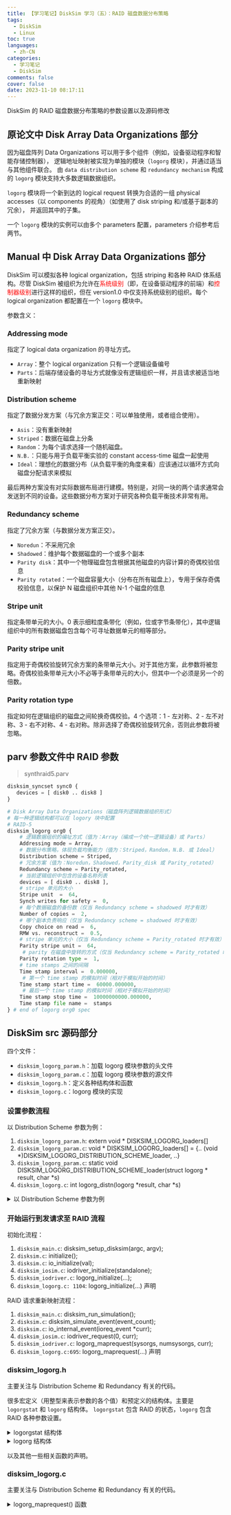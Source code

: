 ```yaml
---
title: 【学习笔记】DiskSim 学习（五）：RAID 磁盘数据分布策略
tags:
  - DiskSim
  - Linux
toc: true
languages:
  - zh-CN
categories:
  - 学习笔记
  - DiskSim
comments: false
cover: false
date: 2023-11-10 08:17:11
---
```


DiskSim 的 RAID 磁盘数据分布策略的参数设置以及源码修改

<!-- more -->

## 原论文中 Disk Array Data Organizations 部分

因为磁盘阵列 Data Organizations 可以用于多个组件（例如，设备驱动程序和智能存储控制器），
逻辑地址映射被实现为单独的模块（`logorg` 模块），并通过适当与其他组件联合。
由 `data distribution scheme` 和 `redundancy mechanism` 构成的 `logorg` 模块支持大多数逻辑数据组织。

`logorg` 模块将一个新到达的 logical request 转换为合适的一组 physical accesses（以 components 的视角）（如使用了 disk striping 和/或基于副本的冗余），
并返回其中的子集。

一个 `logorg` 模块的实例可以由多个 parameters 配置，parameters 介绍参考后两节。


## Manual 中 Disk Array Data Organizations 部分

DiskSim 可以模拟各种 logical organization，包括 striping 和各种 RAID 体系结构。尽管 DiskSim 被组织为允许在<font color="red">系统级别</font>（即，在设备驱动程序的前端）和<font color="red">控制器级别</font>进行这样的组织，但在 version1.0 中仅支持系统级别的组织。每个 logical organization 都配置在一个 `logorg` 模块中。

参数含义：

### Addressing mode

指定了 logical data organization 的寻址方式。

* `Array`：整个 logical organization 只有一个逻辑设备编号
* `Parts`：后端存储设备的寻址方式就像没有逻辑组织一样，并且请求被适当地重新映射

### Distribution scheme

指定了数据分发方案（与冗余方案正交：可以单独使用，或者组合使用）。

* `Asis`：没有重新映射
* `Striped`：数据在磁盘上分条
* `Random`：为每个请求选择一个随机磁盘。
* `N.B.`：只能与用于负载平衡实验的 constant access-time 磁盘一起使用
* `Ideal`：理想化的数据分布（从负载平衡的角度来看）应该通过以循环方式向磁盘分配请求来模拟

最后两种方案没有对实际数据布局进行建模。特别是，对同一块的两个请求通常会发送到不同的设备。这些数据分布方案对于研究各种负载平衡技术非常有用。

### Redundancy scheme

指定了冗余方案（与数据分发方案正交）。

* `Noredun`：不采用冗余
* `Shadowed`：维护每个数据磁盘的一个或多个副本
* `Parity disk`：其中一个物理磁盘包含根据其他磁盘的内容计算的奇偶校验信息
* `Parity rotated`：一个磁盘容量大小（分布在所有磁盘上），专用于保存奇偶校验信息，以保护 N 磁盘组织中其他 N-1 个磁盘的信息

### Stripe unit

指定条带单元的大小。0 表示细粒度条带化（例如，位或字节条带化），其中逻辑组织中的所有数据磁盘包含每个可寻址数据单元的相等部分。

### Parity stripe unit

指定用于奇偶校验旋转冗余方案的条带单元大小。对于其他方案，此参数将被忽略。奇偶校验条带单元大小不必等于条带单元的大小，但其中一个必须是另一个的倍数。

### Parity rotation type

指定如何在逻辑组织的磁盘之间轮换奇偶校验。4 个选项：1 - 左对称、2 - 左不对称、3 - 右不对称、4 - 右对称。除非选择了奇偶校验旋转冗余，否则此参数将被忽略。

## parv 参数文件中 RAID 参数

> synthraid5.parv

```python
disksim_syncset sync0 { 
   devices = [ disk0 .. disk8 ] 
}

# Disk Array Data Organizations（磁盘阵列逻辑数据组织形式）
# 每一种逻辑结构都可以在 logory 块中配置
# RAID-5
disksim_logorg org0 {
    # 逻辑数据组织的编址方式（值为：Array（编成一个统一逻辑设备）或 Parts）
    Addressing mode = Array,
    # 数据分布策略，体现负载均衡能力（值为：Striped，Random，N.B. 或 Ideal）
    Distribution scheme = Striped,
    # 冗余方案（值为：Noredun，Shadowed，Parity_disk 或 Parity_rotated）
    Redundancy scheme = Parity_rotated,
    # 当前逻辑组织中包含的设备名称列表
    devices = [ disk0 .. disk8 ],
    # stripe 单元的大小
    Stripe unit  =  64,
    Synch writes for safety =  0,
    # 每个数据磁盘的备份数（仅当 Redundancy scheme = shadowed 时才有效）
    Number of copies =  2,
    # 哪个副本负责响应（仅当 Redundancy scheme = shadowed 时才有效）
    Copy choice on read =  6,
    RMW vs. reconstruct =  0.5,
    # stripe 单元的大小（仅当 Redundancy scheme = Parity_rotated 时才有效）
    Parity stripe unit =  64,
     # parity 在磁盘中旋转的方式（仅当 Redundancy scheme = Parity_rotated 时才有效）
    Parity rotation type =  1,
    # time stamps 之间的间隔
    Time stamp interval =  0.000000,
     # 第一个 time stamp 的模拟时间（相对于模拟开始的时间）
    Time stamp start time =  60000.000000,
     # 最后一个 time stamp 的模拟时间（相对于模拟开始的时间）
    Time stamp stop time =  10000000000.000000,
    Time stamp file name =  stamps
} # end of logorg org0 spec
```


## DiskSim src 源码部分

四个文件：

* `disksim_logorg_param.h`：加载 logorg 模块参数的头文件
* `disksim_logorg_param.c`：加载 logorg 模块参数的源文件
* `disksim_logorg.h`：定义各种结构体和函数
* `disksim_logorg.c`：logorg 模块的实现


### 设置参数流程

以 Distribution Scheme 参数为例：

1. `disksim_logorg_param.h`: extern void * DISKSIM_LOGORG_loaders[]
2. `disksim_logorg_param.c`: void * DISKSIM_LOGORG_loaders[] = {.. (void *)DISKSIM_LOGORG_DISTRIBUTION_SCHEME_loader, ..}
3. `disksim_logorg_param.c`: static void DISKSIM_LOGORG_DISTRIBUTION_SCHEME_loader(struct logorg * result, char *s)
4. `disksim_logorg.c`: int logorg_distn(logorg *result, char *s)

<details>
<summary>以 Distribution Scheme 参数为例</summary>

```c
// 1. disksim_logorg_param.h: 34
extern void * DISKSIM_LOGORG_loaders[];


// 2. disksim_logorg_param.c: 172
void * DISKSIM_LOGORG_loaders[] = {
...,
(void *)DISKSIM_LOGORG_DISTRIBUTION_SCHEME_loader,
...
}


// 3. disksim_logorg_param.c: 18
static void DISKSIM_LOGORG_DISTRIBUTION_SCHEME_loader(struct logorg * result, char *s) { 
if (! (!logorg_distn(result, s))) { // foo 
 } 

}


// 4. disksim_logorg.c: 1529
int logorg_distn(logorg *result, char *s) {
  if(!strcmp(s, "Asis")) { 
    result->maptype = ASIS;
  } 
  else if(!strcmp(s, "Striped")) { 
    result->maptype = STRIPED;
  } 
  else if(!strcmp(s, "Random")) { 
    fprintf(stderr, "*** warning: Random logorg distribution is only "
	    "to be used with constant access-time disks "
	    "for load-balancing experiments \n");

    result->maptype = RANDOM;
  } 
  else if(!strcmp(s, "Ideal")) { 
    result->maptype = IDEAL;
  } 
  else { 
    fprintf(stderr, "*** error: %s is not a valid argument for logorg addressing mode\n", s); 
    return -1; 
  }
  return 0;
}
```
</details>


### 开始运行到发请求至 RAID 流程

初始化流程：

1. `disksim_main.c`: disksim_setup_disksim(argc, argv);
2. `disksim.c`: initialize();
3. `disksim.c`: io_initialize(val);
4. `disksim_iosim.c`: iodriver_initialize(standalone);
5. `disksim_iodriver.c`: logorg_initialize(...);
6. `disksim_logorg.c: 1104`: logorg_initialize(...) 声明


RAID 请求重新映射流程：

1. `disksim_main.c`: disksim_run_simulation();
2. `disksim.c`: disksim_simulate_event(event_count);
3. `disksim.c`: io_internal_event(ioreq_event *curr);
4. `disksim_iosim.c`: iodriver_request(0, curr);
5. `disksim_iodriver.c`: logorg_maprequest(sysorgs, numsysorgs, curr);
6. `disksim_logorg.c:695`: logorg_maprequest(...) 声明


### disksim_logorg.h

主要关注与 Distribution Scheme 和 Redundancy 有关的代码。

很多宏定义（用整型来表示参数的各个值）和预定义的结构体。主要是 `logorgstat` 和 `logorg` 结构体。
`logorgstat` 包含 RAID 的状态，`logorg` 包含 RAID 各种参数设置。

<details>
<summary>logorgstat 结构体</summary>

```c
typedef struct {
   double	outtime;
   double	runouttime;
   int		outstanding;
   int		readoutstanding;
   int		maxoutstanding;
   double	nonzeroouttime;
   int		reads;
   int		gens[NUMGENS];
   int		seqdiskswitches;
   int		locdiskswitches;
   int		numlocal;
   int		critreads;
   int		critwrites;
   int		seqreads;
   int		seqwrites;
   int		distavgdiff[10];
   int		distmaxdiff[10];
   double       idlestart;
   double       lastarr;
   double       lastread;
   double       lastwrite;
   int          *blocked;
   int          *aligned;
   int		*lastreq;
   int		*intdist;
   statgen      resptimestats;
   statgen	idlestats;
   statgen      sizestats;
   statgen	readsizestats;
   statgen	writesizestats;
   statgen      intarrstats;
   statgen      readintarrstats;
   statgen      writeintarrstats;
} logorgstat;
```
</details>

<details>
<summary>logorg 结构体</summary>

```c
typedef struct logorg {
  char *name;
   outstand * hashoutstand[HASH_OUTSTAND];
   int    outstandqlen;
   int    opid;
   int    addrbyparts;
   // distribution scheme
   int    maptype;
   // redundancy
   int    reduntype;
   int    numdisks;
   int    actualnumdisks;
   int    arraydisk;
   int    writesync;
   int    copies;
   int    copychoice;
   double rmwpoint;
   int    parityunit;
   int    rottype;
   int    blksperpart;
   int    actualblksperpart;
   int    stripeunit;
   int    sectionunit;
   int    tablestripes;
   tableentry *table;
   int    tablesize;
   int    partsperstripe;
   int    idealno;
   int    reduntoggle;
   int    lastdiskaccessed;
   int    numfull;
   int   *sizes;
   int   *redunsizes;
   int    printlocalitystats;
   int    printblockingstats;
   int    printinterferestats;
   int    printidlestats;
   int    printintarrstats;
   int    printstreakstats;
   int    printstampstats;
   int    printsizestats;
   double stampinterval;
   double stampstart;
   double stampstop;
   FILE * stampfile;
   logorgdev *devs;
   logorgstat stat;
   /* rcohen's additions */
   int    startdev;
   int    enddev;
} logorg;
```
</details>

以及其他一些相关函数的声明。


### disksim_logorg.c

主要关注与 Distribution Scheme 和 Redundancy 有关的代码。

<details>
<summary>logorg_maprequest() 函数</summary>

```c

```
</details>